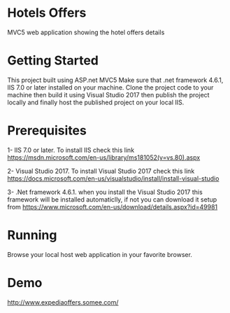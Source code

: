 # Hotels Offers
MVC5 web application showing the hotel offers details

# Getting Started
This project built using ASP.net MVC5 Make sure that .net framework 4.6.1, IIS 7.0 or later installed on your machine. Clone the project code to your machine then build it using Visual Studio 2017 then publish the project locally and finally host the published project on your local IIS.

# Prerequisites
1- IIS 7.0 or later.
To install IIS check this link 
https://msdn.microsoft.com/en-us/library/ms181052(v=vs.80).aspx

2- Visual Studio 2017.
To install Visual Studio 2017 check this link 
https://docs.microsoft.com/en-us/visualstudio/install/install-visual-studio

3- .Net framework 4.6.1.
when you install the Visual Studio 2017 this framework will be installed automaticlly, if not you can download it setup from
https://www.microsoft.com/en-us/download/details.aspx?id=49981

# Running
Browse your local host web application in your favorite browser.

# Demo
http://www.expediaoffers.somee.com/

